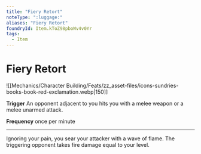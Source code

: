 ```yaml
---
title: "Fiery Retort"
noteType: ":luggage:"
aliases: "Fiery Retort"
foundryId: Item.kToZ98pboWv4v0Yr
tags:
  - Item
---
```


# Fiery Retort
![[Mechanics/Character Building/Feats/zz_asset-files/icons-sundries-books-book-red-exclamation.webp|150]]

**Trigger** An opponent adjacent to you hits you with a melee weapon or a melee unarmed attack.

**Frequency** once per minute

* * *

Ignoring your pain, you sear your attacker with a wave of flame. The triggering opponent takes fire damage equal to your level.
